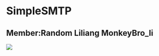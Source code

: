 # SimpleSMTP
## Member:Random Liliang MonkeyBro_li
![](https://github.com/korok1999/SMTP/raw/master/image/tiaoxi.jpg)
